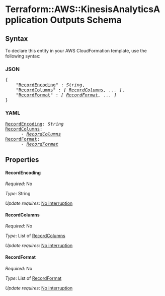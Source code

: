 # Terraform::AWS::KinesisAnalyticsApplication Outputs Schema

## Syntax

To declare this entity in your AWS CloudFormation template, use the following syntax:

### JSON

<pre>
{
    "<a href="#recordencoding" title="RecordEncoding">RecordEncoding</a>" : <i>String</i>,
    "<a href="#recordcolumns" title="RecordColumns">RecordColumns</a>" : <i>[ <a href="outputs-schema-recordcolumns.md">RecordColumns</a>, ... ]</i>,
    "<a href="#recordformat" title="RecordFormat">RecordFormat</a>" : <i>[ <a href="outputs-schema-recordformat.md">RecordFormat</a>, ... ]</i>
}
</pre>

### YAML

<pre>
<a href="#recordencoding" title="RecordEncoding">RecordEncoding</a>: <i>String</i>
<a href="#recordcolumns" title="RecordColumns">RecordColumns</a>: <i>
      - <a href="outputs-schema-recordcolumns.md">RecordColumns</a></i>
<a href="#recordformat" title="RecordFormat">RecordFormat</a>: <i>
      - <a href="outputs-schema-recordformat.md">RecordFormat</a></i>
</pre>

## Properties

#### RecordEncoding

_Required_: No

_Type_: String

_Update requires_: [No interruption](https://docs.aws.amazon.com/AWSCloudFormation/latest/UserGuide/using-cfn-updating-stacks-update-behaviors.html#update-no-interrupt)

#### RecordColumns

_Required_: No

_Type_: List of <a href="outputs-schema-recordcolumns.md">RecordColumns</a>

_Update requires_: [No interruption](https://docs.aws.amazon.com/AWSCloudFormation/latest/UserGuide/using-cfn-updating-stacks-update-behaviors.html#update-no-interrupt)

#### RecordFormat

_Required_: No

_Type_: List of <a href="outputs-schema-recordformat.md">RecordFormat</a>

_Update requires_: [No interruption](https://docs.aws.amazon.com/AWSCloudFormation/latest/UserGuide/using-cfn-updating-stacks-update-behaviors.html#update-no-interrupt)

